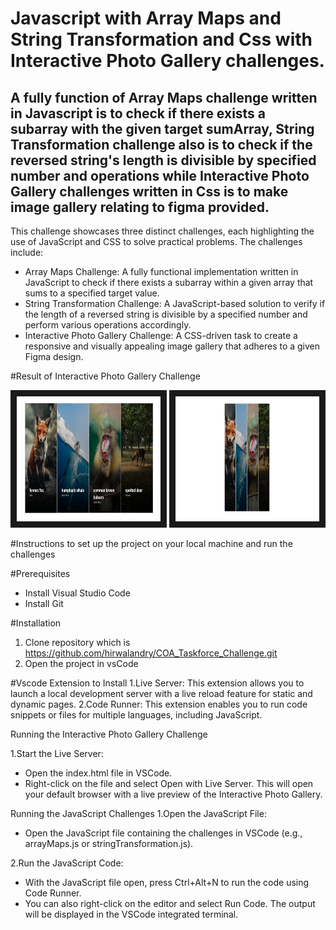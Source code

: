 # Javascript with Array Maps and String Transformation and Css with  Interactive Photo Gallery challenges.

## A fully function of Array Maps challenge written in Javascript is to check if there exists a subarray with the given target sumArray, String Transformation challenge  also is to check if the reversed string's length is divisible by specified number and operations while Interactive Photo Gallery challenges written in Css is to make image gallery relating to figma provided.

This challenge showcases three distinct challenges, each highlighting the use of JavaScript and CSS to solve practical problems. The challenges include:

- Array Maps Challenge: A fully functional implementation written in JavaScript to check if there exists a subarray within a given array that sums to a specified target value.
- String Transformation Challenge: A JavaScript-based solution to verify if the length of a reversed string is divisible by a specified number and perform various operations accordingly.
- Interactive Photo Gallery Challenge: A CSS-driven task to create a responsive and visually appealing image gallery that adheres to a given Figma design.

#Result of Interactive Photo Gallery Challenge
<div>
<img src="./Images/gallery01.png" width="230" height="200" border="10"></img>
<img src="./Images/gallery02.png" width="230" height="200" border="10"></img>
</div>

#Instructions to set up the project on your local machine and run the challenges 

#Prerequisites

- Install Visual Studio Code 
- Install Git

#Installation
1. Clone repository which is https://github.com/hirwalandry/COA_Taskforce_Challenge.git
2. Open the project in vsCode

#Vscode Extension to Install
1.Live Server: This extension allows you to launch a local development server with a live reload feature for static and dynamic pages.
2.Code Runner: This extension enables you to run code snippets or files for multiple languages, including JavaScript.

Running the Interactive Photo Gallery Challenge

1.Start the Live Server:
 - Open the index.html file in VSCode.
 - Right-click on the file and select Open with Live Server.
This will open your default browser with a live preview of the Interactive Photo Gallery.

Running the JavaScript Challenges
1.Open the JavaScript File:

 - Open the JavaScript file containing the challenges in VSCode (e.g., arrayMaps.js or stringTransformation.js).

2.Run the JavaScript Code:

 - With the JavaScript file open, press Ctrl+Alt+N to run the code using Code Runner.
 - You can also right-click on the editor and select Run Code.
The output will be displayed in the VSCode integrated terminal.
